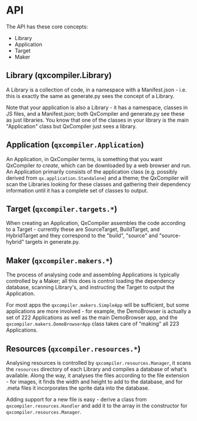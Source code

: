 # API

The API has these core concepts:

* Library
* Application
* Target
* Maker

## Library (qxcompiler.Library)

A Library is a collection of code, in a namespace with a Manifest.json - i.e. this is exactly the same as generate.py
sees the concept of a Library.

Note that your application is also a Library - it has a namespace, classes in JS files, and a Manifest.json; both
QxCompiler and generate.py see these as just libraries.  You know that one of the classes in your library is the
main "Application" class but QxCompiler just sees a library.

## Application (``qxcompiler.Application``)

An Application, in QxCompiler terms, is something that you want QxCompiler *to create*, which can be downloaded by
a web browser and run.  An Application primarily consists of the application class (e.g. possibly derived from
``qx.application.Standalone``) and a theme; the QxCompiler will scan the Libraries looking for these classes and gathering
their dependency information until it has a complete set of classes to output.

## Target (``qxcompiler.targets.*``)

When creating an Application, QxCompiler assembles the code according to a Target - currently these are SourceTarget,
BuildTarget, and HybridTarget and they correspond to the "build", "source" and "source-hybrid" targets in generate.py.

## Maker (``qxcompiler.makers.*``)

The process of analysing code and assembling Applications is typically controlled by a Maker; all this does is control
loading the dependency database, scanning Library's, and instructing the Target to output the Application.

For most apps the ``qxcompiler.makers.SimpleApp`` will be sufficient, but some applications are more involved - for example,
the DemoBrowser is actually a set of 222 Applications as well as the main DemoBrowser app, and the ``qxcompiler.makers.DemoBrowserApp``
class takes care of "making" all 223 Applications.

## Resources (``qxcompiler.resources.*``)

Analysing resources is controlled by ``qxcompiler.resources.Manager``, it scans the `resources` directory of each Library and compiles a database of what's available.  Along the way, it analyses the files according to the file extension - for images, it finds the width and height to add to the database, and for .meta files it incorporates the sprite data into the database.

Adding support for a new file is easy - derive a class from `qxcompiler.resources.Handler` and add it to the array in the constructor for `qxcompiler.resources.Manager`.
